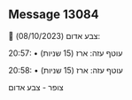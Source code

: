 ## Message 13084

🔴 צבע אדום (08/10/2023):

20:57:
• עוטף עזה: ארז (15 שניות)

20:58:
• עוטף עזה: ארז (15 שניות)

צופר - צבע אדום

